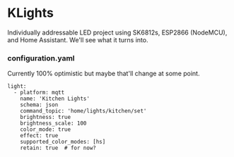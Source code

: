 # KLights

Individually addressable LED project using SK6812s, ESP2866 (NodeMCU), and Home Assistant.
We'll see what it turns into.

### configuration.yaml

Currently 100% optimistic but maybe that'll change at some point.

```
light:
  - platform: mqtt
    name: 'Kitchen Lights'
    schema: json
    command_topic: 'home/lights/kitchen/set'
    brightness: true
    brightness_scale: 100
    color_mode: true
    effect: true
    supported_color_modes: [hs]
    retain: true  # for now?
```
